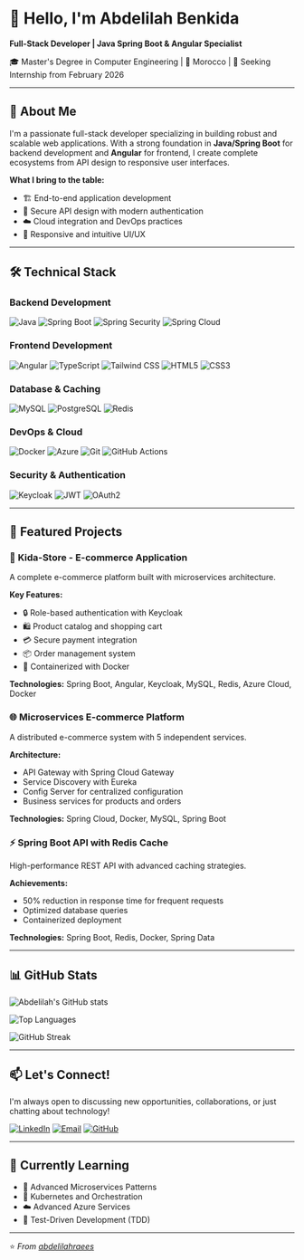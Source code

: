# 👋 Hello, I'm Abdelilah Benkida

**Full-Stack Developer | Java Spring Boot & Angular Specialist**

🎓 Master's Degree in Computer Engineering | 📍 Morocco | 💼 Seeking Internship from February 2026

---

## 🚀 About Me

I'm a passionate full-stack developer specializing in building robust and scalable web applications. With a strong foundation in **Java/Spring Boot** for backend development and **Angular** for frontend, I create complete ecosystems from API design to responsive user interfaces.

**What I bring to the table:**
- 🏗️ End-to-end application development
- 🔐 Secure API design with modern authentication
- ☁️ Cloud integration and DevOps practices
- 📱 Responsive and intuitive UI/UX

---
## 🛠️ Technical Stack

### **Backend Development**
![Java](https://img.shields.io/badge/Java-ED8B00?style=for-the-badge&logo=java&logoColor=white)
![Spring Boot](https://img.shields.io/badge/Spring_Boot-6DB33F?style=for-the-badge&logo=spring-boot&logoColor=white)
![Spring Security](https://img.shields.io/badge/Spring_Security-6DB33F?style=for-the-badge&logo=spring-security&logoColor=white)
![Spring Cloud](https://img.shields.io/badge/Spring_Cloud-6DB33F?style=for-the-badge&logo=spring&logoColor=white)

### **Frontend Development**
![Angular](https://img.shields.io/badge/Angular-DD0031?style=for-the-badge&logo=angular&logoColor=white)
![TypeScript](https://img.shields.io/badge/TypeScript-007ACC?style=for-the-badge&logo=typescript&logoColor=white)
![Tailwind CSS](https://img.shields.io/badge/Tailwind_CSS-38B2AC?style=for-the-badge&logo=tailwind-css&logoColor=white)
![HTML5](https://img.shields.io/badge/HTML5-E34F26?style=for-the-badge&logo=html5&logoColor=white)
![CSS3](https://img.shields.io/badge/CSS3-1572B6?style=for-the-badge&logo=css3&logoColor=white)

### **Database & Caching**
![MySQL](https://img.shields.io/badge/MySQL-4479A1?style=for-the-badge&logo=mysql&logoColor=white)
![PostgreSQL](https://img.shields.io/badge/PostgreSQL-336791?style=for-the-badge&logo=postgresql&logoColor=white)
![Redis](https://img.shields.io/badge/Redis-DC382D?style=for-the-badge&logo=redis&logoColor=white)

### **DevOps & Cloud**
![Docker](https://img.shields.io/badge/Docker-2496ED?style=for-the-badge&logo=docker&logoColor=white)
![Azure](https://img.shields.io/badge/Microsoft_Azure-0089D6?style=for-the-badge&logo=microsoft-azure&logoColor=white)
![Git](https://img.shields.io/badge/Git-F05032?style=for-the-badge&logo=git&logoColor=white)
![GitHub Actions](https://img.shields.io/badge/GitHub_Actions-2088FF?style=for-the-badge&logo=github-actions&logoColor=white)

### **Security & Authentication**
![Keycloak](https://img.shields.io/badge/Keycloak-ED8B00?style=for-the-badge&logo=keycloak&logoColor=white)
![JWT](https://img.shields.io/badge/JWT-000000?style=for-the-badge&logo=json-web-tokens&logoColor=white)
![OAuth2](https://img.shields.io/badge/OAuth2-EC1C24?style=for-the-badge&logo=oauth&logoColor=white)

---

## 💼 Featured Projects

### 🛒 **Kida-Store - E-commerce Application**
A complete e-commerce platform built with microservices architecture.

**Key Features:**
- 🔒 Role-based authentication with Keycloak
- 🛍️ Product catalog and shopping cart
- 💳 Secure payment integration
- 📦 Order management system
- 🚀 Containerized with Docker

**Technologies:** Spring Boot, Angular, Keycloak, MySQL, Redis, Azure Cloud, Docker

### 🌐 **Microservices E-commerce Platform**
A distributed e-commerce system with 5 independent services.

**Architecture:**
- API Gateway with Spring Cloud Gateway
- Service Discovery with Eureka
- Config Server for centralized configuration
- Business services for products and orders

**Technologies:** Spring Cloud, Docker, MySQL, Spring Boot

### ⚡ **Spring Boot API with Redis Cache**
High-performance REST API with advanced caching strategies.

**Achievements:**
- 50% reduction in response time for frequent requests
- Optimized database queries
- Containerized deployment

**Technologies:** Spring Boot, Redis, Docker, Spring Data

---

## 📊 GitHub Stats

![Abdelilah's GitHub stats](https://github-readme-stats.vercel.app/api?username=abdelilahraees&show_icons=true&theme=radical)

![Top Languages](https://github-readme-stats.vercel.app/api/top-langs/?username=abdelilahraees&layout=compact&theme=radical)

![GitHub Streak](https://github-readme-streak-stats.herokuapp.com/?user=abdelilahraees&theme=radical)

---

## 📫 Let's Connect!

I'm always open to discussing new opportunities, collaborations, or just chatting about technology!

[![LinkedIn](https://img.shields.io/badge/LinkedIn-0077B5?style=for-the-badge&logo=linkedin&logoColor=white)](https://www.linkedin.com/in/abdelliah-benkida-635372222)
[![Email](https://img.shields.io/badge/Email-D14836?style=for-the-badge&logo=gmail&logoColor=white)](mailto:votre.email@example.com)
[![GitHub](https://img.shields.io/badge/GitHub-100000?style=for-the-badge&logo=github&logoColor=white)](https://github.com/abdelilahraees)

---

## 🎯 Currently Learning

- 🔄 Advanced Microservices Patterns
- 🐳 Kubernetes and Orchestration
- ☁️ Advanced Azure Services
- 🧪 Test-Driven Development (TDD)

---

⭐ *From [abdelilahraees](https://github.com/abdelilahraees)*
